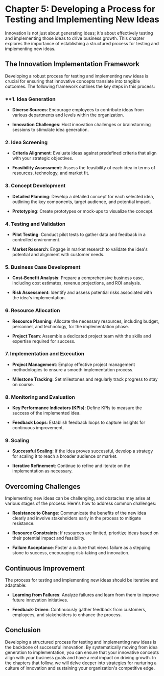 Chapter 5: Developing a Process for Testing and Implementing New Ideas
======================================================================

Innovation is not just about generating ideas; it's about effectively testing and implementing those ideas to drive business growth. This chapter explores the importance of establishing a structured process for testing and implementing new ideas.

The Innovation Implementation Framework
---------------------------------------

Developing a robust process for testing and implementing new ideas is crucial for ensuring that innovative concepts translate into tangible outcomes. The following framework outlines the key steps in this process:

### \*\*1. **Idea Generation**

* **Diverse Sources**: Encourage employees to contribute ideas from various departments and levels within the organization.

* **Innovation Challenges**: Host innovation challenges or brainstorming sessions to stimulate idea generation.

### 2. **Idea Screening**

* **Criteria Alignment**: Evaluate ideas against predefined criteria that align with your strategic objectives.

* **Feasibility Assessment**: Assess the feasibility of each idea in terms of resources, technology, and market fit.

### 3. **Concept Development**

* **Detailed Planning**: Develop a detailed concept for each selected idea, outlining the key components, target audience, and potential impact.

* **Prototyping**: Create prototypes or mock-ups to visualize the concept.

### 4. **Testing and Validation**

* **Pilot Testing**: Conduct pilot tests to gather data and feedback in a controlled environment.

* **Market Research**: Engage in market research to validate the idea's potential and alignment with customer needs.

### 5. **Business Case Development**

* **Cost-Benefit Analysis**: Prepare a comprehensive business case, including cost estimates, revenue projections, and ROI analysis.

* **Risk Assessment**: Identify and assess potential risks associated with the idea's implementation.

### 6. **Resource Allocation**

* **Resource Planning**: Allocate the necessary resources, including budget, personnel, and technology, for the implementation phase.

* **Project Team**: Assemble a dedicated project team with the skills and expertise required for success.

### 7. **Implementation and Execution**

* **Project Management**: Employ effective project management methodologies to ensure a smooth implementation process.

* **Milestone Tracking**: Set milestones and regularly track progress to stay on course.

### 8. **Monitoring and Evaluation**

* **Key Performance Indicators (KPIs)**: Define KPIs to measure the success of the implemented idea.

* **Feedback Loops**: Establish feedback loops to capture insights for continuous improvement.

### 9. **Scaling**

* **Successful Scaling**: If the idea proves successful, develop a strategy for scaling it to reach a broader audience or market.

* **Iterative Refinement**: Continue to refine and iterate on the implementation as necessary.

Overcoming Challenges
---------------------

Implementing new ideas can be challenging, and obstacles may arise at various stages of the process. Here's how to address common challenges:

* **Resistance to Change**: Communicate the benefits of the new idea clearly and involve stakeholders early in the process to mitigate resistance.

* **Resource Constraints**: If resources are limited, prioritize ideas based on their potential impact and feasibility.

* **Failure Acceptance**: Foster a culture that views failure as a stepping stone to success, encouraging risk-taking and innovation.

Continuous Improvement
----------------------

The process for testing and implementing new ideas should be iterative and adaptable:

* **Learning from Failures**: Analyze failures and learn from them to improve future innovation initiatives.

* **Feedback-Driven**: Continuously gather feedback from customers, employees, and stakeholders to enhance the process.

Conclusion
----------

Developing a structured process for testing and implementing new ideas is the backbone of successful innovation. By systematically moving from idea generation to implementation, you can ensure that your innovative concepts align with your business goals and have a real impact on driving growth. In the chapters that follow, we will delve deeper into strategies for nurturing a culture of innovation and sustaining your organization's competitive edge.
